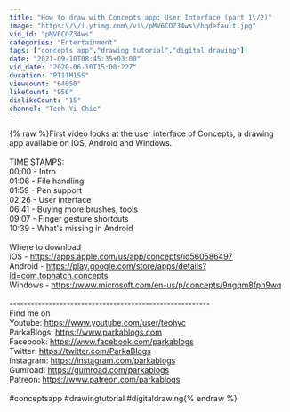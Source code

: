 ```yaml
---
title: "How to draw with Concepts app: User Interface (part 1\/2)"
image: "https:\/\/i.ytimg.com\/vi\/pMV6COZ34ws\/hqdefault.jpg"
vid_id: "pMV6COZ34ws"
categories: "Entertainment"
tags: ["concepts app","drawing tutorial","digital drawing"]
date: "2021-09-10T08:45:35+03:00"
vid_date: "2020-06-10T15:00:22Z"
duration: "PT11M15S"
viewcount: "64050"
likeCount: "956"
dislikeCount: "15"
channel: "Teoh Yi Chie"
---
```

{% raw %}First video looks at the user interface of Concepts, a drawing app available on iOS, Android and Windows.<br /><br />TIME STAMPS:<br />00:00 - Intro<br />01:06 - File handling<br />01:59 - Pen support<br />02:26 - User interface<br />06:41 - Buying more brushes, tools<br />09:07 - Finger gesture shortcuts<br />10:39 - What's missing in Android<br /><br />Where to download<br />iOS - <a rel="nofollow" target="blank" href="https://apps.apple.com/us/app/concepts/id560586497">https://apps.apple.com/us/app/concepts/id560586497</a><br />Android - <a rel="nofollow" target="blank" href="https://play.google.com/store/apps/details?id=com.tophatch.concepts">https://play.google.com/store/apps/details?id=com.tophatch.concepts</a><br />Windows - <a rel="nofollow" target="blank" href="https://www.microsoft.com/en-us/p/concepts/9ngqm8fph9wq">https://www.microsoft.com/en-us/p/concepts/9ngqm8fph9wq</a><br /><br />--------------------------------------------------------<br />Find me on<br />Youtube: <a rel="nofollow" target="blank" href="https://www.youtube.com/user/teohyc">https://www.youtube.com/user/teohyc</a><br />ParkaBlogs: <a rel="nofollow" target="blank" href="https://www.parkablogs.com">https://www.parkablogs.com</a><br />Facebook: <a rel="nofollow" target="blank" href="https://www.facebook.com/parkablogs">https://www.facebook.com/parkablogs</a><br />Twitter: <a rel="nofollow" target="blank" href="https://twitter.com/ParkaBlogs">https://twitter.com/ParkaBlogs</a><br />Instagram: <a rel="nofollow" target="blank" href="https://instagram.com/parkablogs">https://instagram.com/parkablogs</a><br />Gumroad: <a rel="nofollow" target="blank" href="https://gumroad.com/parkablogs">https://gumroad.com/parkablogs</a><br />Patreon: <a rel="nofollow" target="blank" href="https://www.patreon.com/parkablogs">https://www.patreon.com/parkablogs</a><br /><br />#conceptsapp #drawingtutorial #digitaldrawing{% endraw %}
